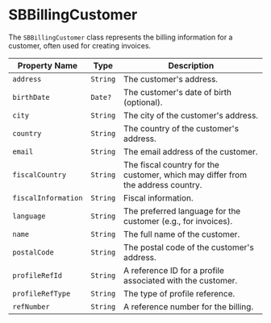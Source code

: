 # SBBillingCustomer

The `SBBillingCustomer` class represents the billing information for a customer, often used for creating invoices.

| **Property Name** | **Type** | **Description** |
|-|-|-|
| `address` | `String` | The customer's address. |
| `birthDate` | `Date?` | The customer's date of birth (optional). |
| `city` | `String` | The city of the customer's address. |
| `country` | `String` | The country of the customer's address. |
| `email` | `String` | The email address of the customer. |
| `fiscalCountry` | `String` | The fiscal country for the customer, which may differ from the address country. |
| `fiscalInformation` | `String` | Fiscal information. |
| `language` | `String` | The preferred language for the customer (e.g., for invoices). |
| `name` | `String` | The full name of the customer. |
| `postalCode` | `String` | The postal code of the customer's address. |
| `profileRefId` | `String` | A reference ID for a profile associated with the customer. |
| `profileRefType` | `String` | The type of profile reference. |
| `refNumber` | `String` | A reference number for the billing. |
